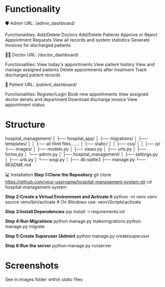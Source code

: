 # Functionality
🛡️ Admin
URL: /admin_dashboard/

Functionalities:
Add/Delete Doctors
Add/Delete Patients
Approve or Reject Appointment Requests
View all records and system statistics
Generate Invoices for discharged patients

🧑‍⚕️ Doctor
URL: /doctor_dashboard/

Functionalities:
View today's appointments
View patient history
View and manage assigned patients
Delete appointments after treatment
Track discharged patient records

🧑 Patient
URL: /patient_dashboard/

Functionalities:
Register/Login
Book new appointments
View assigned doctor details and department
Download discharge invoice
View appointment status

# Structure
hospital_management/
│
├── hospital_app/
│   ├── migrations/
│   ├── templates/
│   │   ├── all html files.......
│   ├── static/
│   │   ├── css/
│   │   ├── js/
        ├── images/
│   ├── models.py
│   ├── views.py
│   ├── urls.py
│   ├── forms.py
│   └── admin.py
│
├── hospital_management/
│   ├── settings.py
│   ├── urls.py
│   └── wsgi.py
│
├── db.sqlite3
├── manage.py
└── README.md

💻 Installation
**Step 1:Clone the Repository**
git clone https://github.com/your-username/hospital-management-system.git
cd hospital-management-system

**Step 2:Create a Virtual Environment and Activate It**
python -m venv venv
source venv/bin/activate  # On Windows use: venv\Scripts\activate

**Step 3:Install Dependencies**
pip install -r requirements.txt

**Step 4:Run Migrations**
python manage.py makemigrations
python manage.py migrate

**Step 5:Create Superuser (Admin)**
python manage.py createsuperuser

**Step 6:Run the server**
python manage.py runserver



# Screenshots
See in images folder within static files

